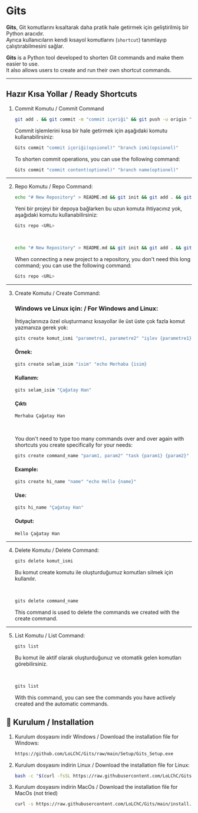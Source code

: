 # Gits

**Gits**, Git komutlarını kısaltarak daha pratik hale getirmek için geliştirilmiş bir Python aracıdır.  
Ayrıca kullanıcıların kendi kısayol komutlarını (`shortcut`) tanımlayıp çalıştırabilmesini sağlar.

**Gits** is a Python tool developed to shorten Git commands and make them easier to use.  
It also allows users to create and run their own shortcut commands.

---

## Hazır Kısa Yollar / Ready Shortcuts
1. Commit Komutu / Commit Command

   ```bash
   git add . && git commit -m "commit içeriği" && git push -u origin "branch ismi"
   ```

   Commit işlemlerini kısa bir hale getirmek için aşağıdaki komutu kullanabilirsiniz:

   ```bash
   Gits commit "commit içeriği(opsionel)" "branch ismi(opsionel)"
   ```

   To shorten commit operations, you can use the following command:

   ```bash
   Gits commit "commit content(optionel)" "branch name(optionel)"
   ```

<hr/>

2. Repo Komutu / Repo Command:

   ```bash
   echo "# New Repository" > README.md && git init && git add . && git commit -m "first commit" && git branch -M main && git remote add origin <URL> && git push -u origin main
   ```
   
   Yeni bir projeyi bir depoya bağlarken bu uzun komuta ihtiyacınız yok, aşağıdaki komutu kullanabilirsiniz:

   ```bash
   Gits repo <URL>
   ```

   <br>

   ```bash
   echo "# New Repository" > README.md && git init && git add . && git commit -m "first commit" && git branch -M main && git remote add origin <URL> && git push -u origin main
   ```
   
   When connecting a new project to a repository, you don't need this long command; you can use the following command:

   ```bash
   Gits repo <URL>
   ```

<hr/>

3. Create Komutu / Create Command:

   ### Windows ve Linux için: / For Windows and Linux:

      İhtiyaçlarınıza özel oluşturmanız kısayollar ile üst üste çok fazla komut yazmanıza gerek yok:

      ```bash
      gits create komut_ismi "parametre1, parametre2" "işlev {parametre1} {parametre2}"
      ```

      #### Örnek:

      ```bash
      gits create selam_isim "isim" "echo Merhaba {isim}
      ```

      #### Kullanım:

      ```bash
      gits selam_isim "Çağatay Han"
      ```

      #### Çıktı
      ```bash
      Merhaba Çağatay Han
      ```

      <br>
      
      You don't need to type too many commands over and over again with shortcuts you create specifically for your needs:

      ```bash
      gits create command_name "param1, param2" "task {param1} {param2}"
      ```
      
      #### Example:

      ```bash
      gits create hi_name "name" "echo Hello {name}"
      ```

      #### Use:

      ```bash
      gits hi_name "Çağatay Han"
      ```

      #### Output:

      ```bash
      Hello Çağatay Han
      ```

<hr/>

4. Delete Komutu / Delete Command:

   ```bash
   gits delete komut_ismi
   ```
   
   Bu komut create komutu ile oluşturduğumuz komutları silmek için kullanılır.

   <br>

   ```bash
   gits delete command_name
   ```

   This command is used to delete the commands we created with the create command.

<hr/>

5. List Komutu / List Command:

   ```bash
   gits list
   ```

   Bu komut ile aktif olarak oluşturduğunuz ve otomatik gelen komutları görebilirsiniz.

   <br>

   ```bash
   gits list
   ```

   With this command, you can see the commands you have actively created and the automatic commands.


## 🚀 Kurulum / Installation
1. Kurulum dosyasını indir Windows / Download the installation file for Windows:
   ```bash
   https://github.com/LoLChC/Gits/raw/main/Setup/Gits_Setup.exe

2. Kurulum dosyasını indirin Linux / Download the installation file for Linux:
   ```bash
   bash -c "$(curl -fsSL https://raw.githubusercontent.com/LoLChC/Gits/main/Linux/install.sh)"

3. Kurulum dosyasını indirin MacOs / Download the installation file for MacOs (not tried)
   ```bash
   curl -s https://raw.githubusercontent.com/LoLChC/Gits/main/install.sh
